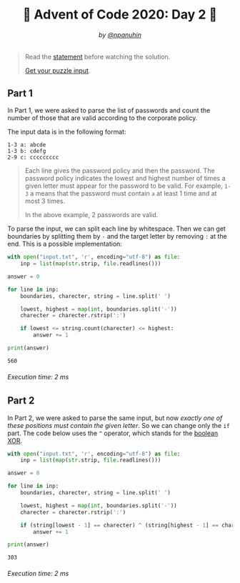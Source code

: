 <h1 align="center">🎄 Advent of Code 2020: Day 2 🎄</h1>
<h6 align="center">by <a href="https://github.com/npanuhin">@npanuhin</a></h6>

> Read the [statement](https://adventofcode.com/2020/day/2 "Visit adventofcode.com/2020/day/2") before watching the solution.
>
> [Get your puzzle input](https://adventofcode.com/2020/day/2/input "Open adventofcode.com/2020/day/2/input").


## Part 1

In Part 1, we were asked to parse the list of passwords and count the number of those that are valid according to the corporate policy.

The input data is in the following format:
```
1-3 a: abcde
1-3 b: cdefg
2-9 c: ccccccccc
```

> Each line gives the password policy and then the password. The password policy indicates the lowest and highest number of times a given letter must appear for the password to be valid. For example, `1-3` a means that the password must contain `a` at least 1 time and at most 3 times.
>
> In the above example, 2 passwords are valid.

To parse the input, we can split each line by whitespace. Then we can get boundaries by splitting them by `-` and the target letter by removing `:` at the end. This is a possible implementation:

```python
with open("input.txt", 'r', encoding="utf-8") as file:
    inp = list(map(str.strip, file.readlines()))

answer = 0

for line in inp:
    boundaries, charecter, string = line.split(' ')

    lowest, highest = map(int, boundaries.split('-'))
    charecter = charecter.rstrip(':')

    if lowest <= string.count(charecter) <= highest:
        answer += 1

print(answer)
```
```
560
```
###### Execution time: 2 ms

## Part 2

In Part 2, we were asked to parse the same input, but now *exactly one of these positions must contain the given letter*. So we can change only the `if` part. The code below uses the `^` operator, which stands for the [boolean XOR](https://en.wikipedia.org/wiki/Exclusive_or "Visit Wikipedia:Exclusive_or ").

```python
with open("input.txt", 'r', encoding="utf-8") as file:
    inp = list(map(str.strip, file.readlines()))

answer = 0

for line in inp:
    boundaries, charecter, string = line.split(' ')

    lowest, highest = map(int, boundaries.split('-'))
    charecter = charecter.rstrip(':')

    if (string[lowest - 1] == charecter) ^ (string[highest - 1] == charecter):
        answer += 1

print(answer)
```
```
303
```
###### Execution time: 2 ms
